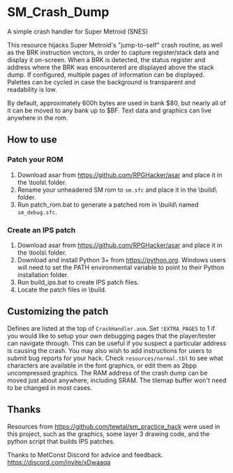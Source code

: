 # SM_Crash_Dump
 A simple crash handler for Super Metroid (SNES)

This resource hijacks Super Metroid's "jump-to-self" crash routine, as well as the BRK instruction vectors, in order to capture register/stack data and display it on-screen. When a BRK is detected, the status register and address where the BRK was encountered are displayed above the stack dump. If configured, multiple pages of information can be displayed. Palettes can be cycled in case the background is transparent and readability is low.

By default, approximately 600h bytes are used in bank $80, but nearly all of it can be moved to any bank up to $BF. Text data and graphics can live anywhere in the rom.


## How to use

### Patch your ROM

1. Download asar from https://github.com/RPGHacker/asar and place it in the \tools\ folder.
2. Rename your unheadered SM rom to `sm.sfc` and place it in the \build\ folder.
3. Run patch_rom.bat to generate a patched rom in \build\ named `sm_debug.sfc`.

### Create an IPS patch

1. Download asar from https://github.com/RPGHacker/asar and place it in the \tools\ folder.
2. Download and install Python 3+ from https://python.org. Windows users will need to set the PATH environmental variable to point to their Python installation folder.
3. Run build_ips.bat to create IPS patch files.
4. Locate the patch files in \build\.


## Customizing the patch

Defines are listed at the top of `CrashHandler.asm`. Set `!EXTRA_PAGES` to 1 if you would like to setup your own debugging pages that the player/tester can navigate through. This can be useful if you suspect a particular address is causing the crash. You may also wish to add instructions for users to submit bug reports for your hack. Check `resources/normal.tbl` to see what characters are available in the font graphics, or edit them as 2bpp uncompressed graphics. The RAM address of the crash dump can be moved just about anywhere, including SRAM. The tilemap buffer won't need to be changed in most cases.


## Thanks

Resources from https://github.com/tewtal/sm_practice_hack were used in this project, such as the graphics, some layer 3 drawing code, and the python script that builds IPS patches.

Thanks to MetConst Discord for advice and feedback. https://discord.com/invite/xDwaaqa

